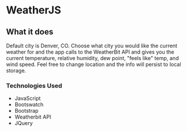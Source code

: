 # WeatherJS


## What it does

Default city is Denver, CO.  Choose what city you would like the current weather for and the app calls to the WeatherBit API and gives you the current temperature, relative humidity, dew point, "feels like" temp, and wind speed.  Feel free to change location and the info will persist to local storage.  



### Technologies Used
* JavaScript
* Bootswatch
* Bootstrap
* Weatherbit API
* JQuery